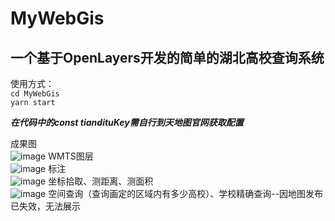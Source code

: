# MyWebGis 
## 一个基于OpenLayers开发的简单的湖北高校查询系统
使用方式：  
`cd MyWebGis`  
`yarn start` 

***在代码中的const tiandituKey需自行到天地图官网获取配置***

成果图  
![image](https://user-images.githubusercontent.com/88532910/204447980-8e2f65c3-f8f8-489d-9156-b9a9a096eb57.png)
WMTS图层  
![image](https://user-images.githubusercontent.com/88532910/204448072-ff8fcced-fa30-423a-8f69-0970603b1383.png)
标注  
![image](https://user-images.githubusercontent.com/88532910/204448182-d3ed7c47-7f01-4008-b700-92d04177e513.png)
坐标拾取、测距离、测面积  
![image](https://user-images.githubusercontent.com/88532910/204448283-2eb8ab61-51d5-4481-85a1-6ba6381db258.png)
空间查询（查询画定的区域内有多少高校）、学校精确查询--因地图发布已失效，无法展示  

